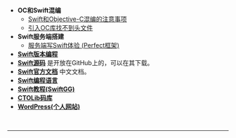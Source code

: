 - **OC和Swift混编**
	- [Swift和Objective-C混编的注意事项](http://www.cocoachina.com/articles/17791)
	- [引入OC库找不到头文件](https://www.jianshu.com/p/4f55e7c79c27)
- **Swift服务端搭建**
	- [服务端写Swift体验 (Perfect框架)](https://www.jianshu.com/p/2ce98b556e89)
- [**Swift版本编程**](http://www.swift51.com/swift.html)
- [**Swift源码**](https://github.com/apple) 是开放在GitHub上的，可以在其下载。
- [**Swift官方文档**](https://www.runoob.com/manual/gitbook/swift5/source/_book/chapter1/04_revision_history.html) 中文文档。
- [**Swift编程语言**](https://www.cnswift.org/the-basics)
- [**Swift教程(SwiftGG)**](https://swiftgg.gitbook.io/swift/swift-jiao-cheng)
- [**CTOLib码库**](https://www.ctolib.com/docs-Swift-learning-c-index.html)
- [**WordPress(个人网站)**](https://wordpress.com/home/harleysdevelop.wordpress.com)





<br/>

***
<br/>
